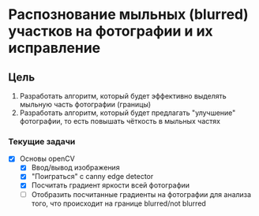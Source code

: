 # Распознование мыльных (blurred) участков на фотографии и их исправление

## Цель
1. Разработать алгоритм, который будет эффективно выделять мыльную часть фотографии (границы)
2. Разработать алгоритм, который будет предлагать "улучшение" фотографии, то есть повышать чёткость в мыльных частях

### Текущие задачи
- [x] Основы openCV
    - [x] Ввод/вывод изображения
    - [x] "Поиграться" с canny edge detector
    - [x] Посчитать градиент яркости всей фотографии
    - [ ] Отобразить посчитанные градиенты на фотографии для анализа того, что происходит на границе blurred/not blurred